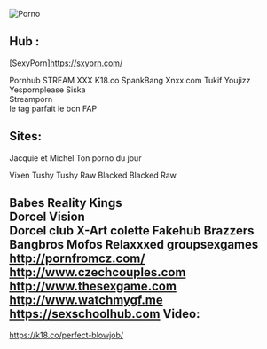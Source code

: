 ![Porno](https://di.phncdn.com/www-static/images/pornhub_logo_straight.png)

Hub :
---------
[SexyPorn]https://sxyprn.com/

Pornhub
STREAM XXX
K18.co
SpankBang
Xnxx.com
Tukif
Youjizz
Yespornplease
Siska	
Streamporn	
le tag parfait
le bon FAP

Sites:
---------
Jacquie et Michel
Ton porno du jour

Vixen
Tushy
Tushy Raw
Blacked
Blacked Raw

Babes
Reality Kings	
Dorcel Vision	
Dorcel club
X-Art
colette
Fakehub
Brazzers
Bangbros
Mofos
Relaxxxed
groupsexgames
http://pornfromcz.com/
http://www.czechcouples.com
http://www.thesexgame.com
http://www.watchmygf.me https://sexschoolhub.com
Video:
---------
https://k18.co/perfect-blowjob/
